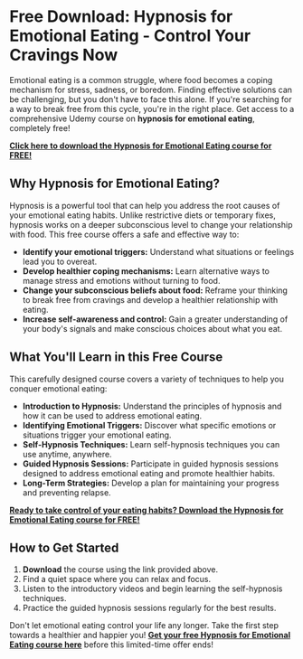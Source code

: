 # Free Download: Hypnosis for Emotional Eating - Control Your Cravings Now

Emotional eating is a common struggle, where food becomes a coping mechanism for stress, sadness, or boredom. Finding effective solutions can be challenging, but you don't have to face this alone. If you're searching for a way to break free from this cycle, you're in the right place. Get access to a comprehensive Udemy course on **hypnosis for emotional eating**, completely free!

[**Click here to download the Hypnosis for Emotional Eating course for FREE!**](https://udemywork.com/hypnosis-for-emotional-eating)

## Why Hypnosis for Emotional Eating?

Hypnosis is a powerful tool that can help you address the root causes of your emotional eating habits. Unlike restrictive diets or temporary fixes, hypnosis works on a deeper subconscious level to change your relationship with food. This free course offers a safe and effective way to:

*   **Identify your emotional triggers:** Understand what situations or feelings lead you to overeat.
*   **Develop healthier coping mechanisms:** Learn alternative ways to manage stress and emotions without turning to food.
*   **Change your subconscious beliefs about food:** Reframe your thinking to break free from cravings and develop a healthier relationship with eating.
*   **Increase self-awareness and control:** Gain a greater understanding of your body's signals and make conscious choices about what you eat.

## What You'll Learn in this Free Course

This carefully designed course covers a variety of techniques to help you conquer emotional eating:

*   **Introduction to Hypnosis:** Understand the principles of hypnosis and how it can be used to address emotional eating.
*   **Identifying Emotional Triggers:** Discover what specific emotions or situations trigger your emotional eating.
*   **Self-Hypnosis Techniques:** Learn self-hypnosis techniques you can use anytime, anywhere.
*   **Guided Hypnosis Sessions:** Participate in guided hypnosis sessions designed to address emotional eating and promote healthier habits.
*   **Long-Term Strategies:** Develop a plan for maintaining your progress and preventing relapse.

[**Ready to take control of your eating habits? Download the Hypnosis for Emotional Eating course for FREE!**](https://udemywork.com/hypnosis-for-emotional-eating)

## How to Get Started

1.  **Download** the course using the link provided above.
2.  Find a quiet space where you can relax and focus.
3.  Listen to the introductory videos and begin learning the self-hypnosis techniques.
4.  Practice the guided hypnosis sessions regularly for the best results.

Don't let emotional eating control your life any longer. Take the first step towards a healthier and happier you! **[Get your free Hypnosis for Emotional Eating course here](https://udemywork.com/hypnosis-for-emotional-eating)** before this limited-time offer ends!
